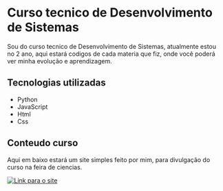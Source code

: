 # Curso tecnico de  Desenvolvimento de Sistemas
<p> Sou do curso tecnico de Desenvolvimento de Sistemas, atualmente estou no 2 ano, aqui estará codigos de cada materia que fiz, onde você poderá ver minha evolução e aprendizagem.</p>


## Tecnologias utilizadas
- Python
- JavaScript
- Html
- Css

## Conteudo curso
<p1> Aqui em baixo estará um site simples feito por mim, para divulgação do curso na feira de ciencias.<p1>

[![Link para o site](https://img.shields.io/badge/Link_para_o_site-4CAF50?style=for-the-badge&logo=github)](https://felipealvesrodri.github.io/Curso/)

